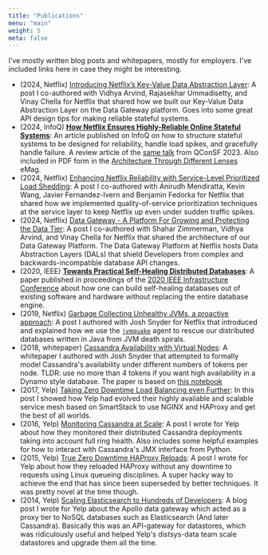 ```yaml
---
title: "Publications"
menu: "main"
weight: 5
meta: false
---
```


I've mostly written blog posts and whitepapers, mostly for employers. I've
included links here in case they might be interesting.

* (2024, Netflix) [Introducing Netflix’s Key-Value Data Abstraction Layer](https://netflixtechblog.com/introducing-netflixs-key-value-data-abstraction-layer-1ea8a0a11b30):
  A post I co-authored with Vidhya Arvind, Rajasekhar Ummadisetty, and Vinay Chella
  for Netflix that shared how we built our Key-Value Data Abstraction Layer
  on the Data Gateway platform. Goes into some great API design tips for
  making reliable stateful systems.
* (2024, InfoQ) [**How Netflix Ensures Highly-Reliable Online Stateful Systems**](https://www.infoq.com/articles/netflix-highly-reliable-stateful-systems/):
  An article published on InfoQ on how to structure stateful systems to be
  designed for reliability, handle load spikes, and gracefully handle failure.
  A review article of the [same talk](https://www.infoq.com/presentations/netflix-stateful-cache/)
  from QConSF 2023. Also included in PDF form in the
  [Architecture Through Different Lenses](https://www.infoq.com/minibooks/architecture-different-lenses/) eMag.
* (2024, Netflix) [Enhancing Netflix Reliability with Service-Level Prioritized Load Shedding](https://netflixtechblog.medium.com/enhancing-netflix-reliability-with-service-level-prioritized-load-shedding-e735e6ce8f7d):
  A post I co-authored with Anirudh Mendiratta, Kevin Wang, Javier Fernandez-Ivern
  and Benjamin Fedorka for Netflix that shared how we implemented
  quality-of-service prioritization techniques at the service layer to keep
  Netflix up even under sudden traffic spikes.
* (2024, Netflix) [Data Gateway - A Platform For Growing and Protecting the Data Tier](https://netflixtechblog.medium.com/data-gateway-a-platform-for-growing-and-protecting-the-data-tier-f1ed8db8f5c6):
  A post I co-authored with Shahar Zimmerman, Vidhya Arvind, and Vinay Chella
  for Netflix that shared the architecture of our Data Gateway Platform.
  The Data Gateway Platform at Netflix hosts Data Abstraction Layers (DALs)
  that shield Developers from complex and backwards-incompatible database API
  changes.
* (2020, IEEE) [**Towards Practical Self-Healing Distributed Databases**](/pdf/practical-self-healing-databases.pdf):
  A paper published in proceedings of the [2020 IEEE Infrastructure Conference](https://ieeexplore.ieee.org/document/9377621/references#references) about how one can build self-healing
  databases out of existing software and hardware without replacing the entire
  database engine.
* (2019, Netflix) [Garbage Collecting Unhealthy JVMs, a proactive approach](https://medium.com/@NetflixTechBlog/introducing-jvmquake-ec944c60ba70):
  A post I authored with Josh Snyder for Netflix that introduced and explained
  how we use the [`jvmquake`](https://github.com/jolynch/jvmquake) agent to
  rescue our distributed databases written in Java from JVM death spirals.
* (2018, whitepaper) [Cassandra Availability with Virtual Nodes](/pdf/cassandra-availability-virtual.pdf):
  A whitepaper I authored with Josh Snyder that attempted to formally
  model Cassandra's availability under different numbers of tokens per node.
  TLDR: use no more than 4 tokens if you want high availability in a Dynamo
  style database. The paper is based on [this
  notebook](https://github.com/jolynch/python_performance_toolkit/blob/master/notebooks/cassandra_availability/cassandra_availability.ipynb)
* (2017, Yelp) [Taking Zero Downtime Load Balancing even Further](https://engineeringblog.yelp.com/2017/05/taking-zero-downtime-load-balancing-even-further.html):
  In this post I showed how Yelp had evolved their highly available and scalable
  service mesh based on SmartStack to use NGINX and HAProxy and get the best of
  all worlds.
* (2016, Yelp) [Monitoring Cassandra at Scale](https://engineeringblog.yelp.com/2016/06/monitoring-cassandra-at-scale.html):
  A post I wrote for Yelp about how they monitored their distributed
  Cassandra deployments taking into account full ring health. Also includes
  some helpful examples for how to interact with Cassandra's JMX interface from
  Python.
* (2015, Yelp) [True Zero Downtime HAProxy
  Reloads](https://engineeringblog.yelp.com/2015/04/true-zero-downtime-haproxy-reloads.html):
  A post I wrote for Yelp about how they reloaded HAProxy without any
  downtime to requests using Linux queueing disciplines. A super hacky way to
  achieve the end that has since been superseded by better techniques. It was
  pretty novel at the time though.
* (2014, Yelp) [Scaling Elasticsearch to Hundreds of Developers](https://engineeringblog.yelp.com/2014/11/scaling-elasticsearch-to-hundreds-of-developers.html):
  A blog post I wrote for Yelp about the Apollo data gateway which
  acted as a proxy tier to NoSQL databases such as Elasticsearch (And later
  Cassandra). Basically this was an API-gateway for datastores, which was
  ridiculously useful and helped Yelp's distsys-data team scale datastores and
  upgrade them all the time.
